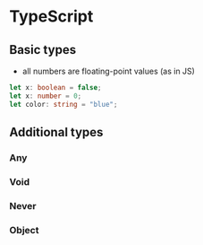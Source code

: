 # TypeScript

## Basic types

- all numbers are floating-point values (as in JS)

```ts
let x: boolean = false;
let x: number = 0;
let color: string = "blue";
```

## Additional types

### Any

### Void

### Never

### Object
